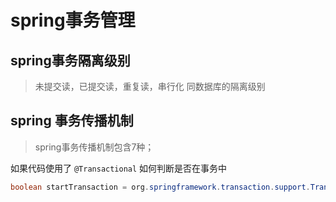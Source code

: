 # spring事务管理

## spring事务隔离级别

> 未提交读，已提交读，重复读，串行化 同数据库的隔离级别



## spring 事务传播机制

> spring事务传播机制包含7种；

如果代码使用了 `@Transactional`  如何判断是否在事务中

```java
boolean startTransaction = org.springframework.transaction.support.TransactionSynchronizationManager#isActualTransactionActive();
```





